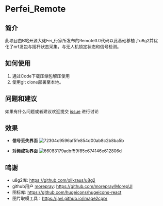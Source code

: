 # Perfei_Remote
## 简介

此项目由B站开源大佬Fei_行家所发布的Remote3.0代码以此基础移植了u8g2并优化了nrf发包与摇杆状态采集，与无人机锁定状态和信号检测。

## 如何使用
1. 通过Code下载压缩包解压使用
2. 使用git clone部署至本地。

## 问题和建议

如果有什么问题或者建议欢迎提交 [issue](https://github.com/lTinchl/Perfei_Remote/issues) 进行讨论

## 效果

- **信号丢失界面**
![72304c9596af5fe854d00ab8c2b8ba5b](https://github.com/user-attachments/assets/0479d297-f553-4932-8c62-b11090126eef)

- **对频成功界面**
![66083179adbf59f85c674146e612806d](https://github.com/user-attachments/assets/f2be913b-c23b-4737-8cf4-3d294b5918ed)


## 鸣谢

- u8g2库: https://github.com/olikraus/u8g2
- github用户 [morepray](https://github.com/morepray): https://github.com/morepray/MorepUI
- 图标库: https://github.com/hugeicons/hugeicons-react
- 图片取模工具：https://javl.github.io/image2cpp/
